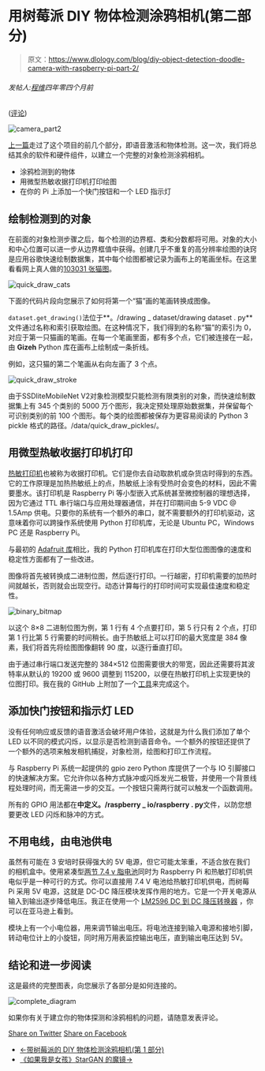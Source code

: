 # 用树莓派 DIY 物体检测涂鸦相机(第二部分)

> 原文：<https://www.dlology.com/blog/diy-object-detection-doodle-camera-with-raspberry-pi-part-2/>

###### 发帖人:[程维](/blog/author/Chengwei/)四年零四个月前

([评论](/blog/diy-object-detection-doodle-camera-with-raspberry-pi-part-2/#disqus_thread))

![camera_part2](img/25cbc65e2e0a070c359cd70732cd3020.png)

[上一篇](https://www.dlology.com/blog/diy-object-detection-doodle-camera-with-raspberry-pi-part-1/)走过了这个项目的前几个部分，即语音激活和物体检测。这一次，我们将总结其余的软件和硬件组件，以建立一个完整的对象检测涂鸦相机。

*   涂鸦检测到的物体
*   用微型热敏收据打印机打印绘图
*   在你的 Pi 上添加一个快门按钮和一个 LED 指示灯

## 绘制检测到的对象

在前面的对象检测步骤之后，每个检测的边界框、类和分数都将可用。对象的大小和中心位置可以进一步从边界框值中获得。创建几乎不重复的高分辨率绘图的诀窍是应用谷歌快速绘制数据集，其中每个绘图都被记录为画布上的笔画坐标。在这里看看网上真人做的[103031 张猫图](https://quickdraw.withgoogle.com/data/cat)。

![quick_draw_cats](img/2d9b4a419e9ddb9b9ebf91a0805297bf.png)

下面的代码片段向您展示了如何将第一个“猫”画的笔画转换成图像。

`dataset.get_drawing()`法位于**。/drawing _ dataset/drawing dataset . py**文件通过名称和索引获取绘图。在这种情况下，我们得到的名称“猫”的索引为 0，对应于第一只猫画的笔画。在每一个笔画里面，都有多个点，它们被连接在一起，由 **Gizeh** Python 库在画布上绘制成一条折线。

例如，这只猫的第二个笔画从右向左画了 3 个点。

![quick_draw_stroke](img/37fb6e8f048b491e6e2a5d03a8f688b8.png)

由于SSDliteMobileNet V2对象检测模型只能检测有限类别的对象，而快速绘制数据集上有 345 个类别的 5000 万个图形，我决定预处理原始数据集，并保留每个可识别类别的前 100 个图形。每个类的绘图都被保存为更容易阅读的 Python 3 pickle 格式的路径。/data/quick_draw_pickles/。

## 用微型热敏收据打印机打印

[热敏打印机](https://www.adafruit.com/product/597)也被称为收据打印机。它们是你去自动取款机或杂货店时得到的东西。它的工作原理是加热热敏纸上的点，热敏纸上涂有受热时会变色的材料，因此不需要墨水。该打印机是 Raspberry Pi 等小型嵌入式系统甚至微控制器的理想选择，因为它通过 TTL 串行端口与应用处理器通信，并在打印期间由 5-9 VDC @ 1.5Amp 供电。只要你的系统有一个额外的串口，就不需要额外的打印机驱动，这意味着你可以跨操作系统使用 Python 打印机库，无论是 Ubuntu PC，Windows PC 还是 Raspberry Pi。

与最初的 [Adafruit 库](https://github.com/adafruit/Python-Thermal-Printer)相比，我的 Python 打印机库在打印大型位图图像的速度和稳定性方面都有了一些改进。

图像将首先被转换成二进制位图，然后逐行打印。一行越密，打印机需要的加热时间就越长，否则就会出现空行。动态计算每行的打印时间可实现最佳速度和稳定性。

![binary_bitmap](img/8b173c2859f950f29380e810845e6db2.png)

以这个 8×8 二进制位图为例，第 1 行有 4 个点要打印，第 5 行只有 2 个点，打印第 1 行比第 5 行需要的时间稍长。由于热敏纸上可以打印的最大宽度是 384 像素，我们将首先将绘图图像翻转 90 度，以逐行垂直打印。

由于通过串行端口发送完整的 384×512 位图需要很大的带宽，因此还需要将其波特率从默认的 19200 或 9600 调整到 115200，以便在热敏打印机上实现更快的位图打印。我在我的 GitHub 上附加了一个[工具](https://github.com/Tony607/voice-camera/releases/download/V1.1/AClassTool-printer-setting-tool.zip)来完成这个。

## 添加快门按钮和指示灯 LED

没有任何响应或反馈的语音激活会破坏用户体验，这就是为什么我们添加了单个 LED 以不同的模式闪烁，以显示是否检测到语音命令。一个额外的按钮还提供了一个额外的选项来触发相机捕捉，对象检测，绘图和打印工作流程。

与 Raspberry Pi 系统一起提供的 gpio zero Python 库提供了一个与 IO 引脚接口的快速解决方案。它允许你以各种方式脉冲或闪烁发光二极管，并使用一个背景线程处理时间，而无需进一步的交互。一个按钮只需两行就可以触发一个函数调用。

所有的 GPIO 用法都在**中定义。/raspberry _ io/raspberry . py**文件，以防您想要更改 LED 闪烁和脉冲的方式。

## 不用电线，由电池供电

虽然有可能在 3 安培时获得强大的 5V 电源，但它可能太笨重，不适合放在我们的相机盒中。使用紧凑型[两节 7.4 v 脂电池](https://www.amazon.com/Kreema-1500mAh-Battery-Rechargeable-Charger/dp/B07D5WMZM3/ref=sr_1_29?s=toys-and-games&ie=UTF8&qid=1534832672&sr=1-29&keywords=7.4V+1500mAh+Lipo+Battery)同时为 Raspberry Pi 和热敏打印机供电似乎是一种可行的方式。你可以直接用 7.4 V 电池给热敏打印机供电，而树莓 Pi 采用 5V 电源，这就是 DC-DC 降压模块发挥作用的地方。它是一个开关电源从输入到输出逐步降低电压。我正在使用一个 [LM2596 DC 到 DC 降压转换器](https://www.amazon.com/UPZHIJI-LM2596-Converter-3-0-40V-1-5-35V/dp/B07BLRQQK7/ref=sr_1_2?ie=UTF8&qid=1534665501&sr=8-2&keywords=DC+DC) ，你可以在亚马逊上看到。

模块上有一个小电位器，用来调节输出电压。将电池连接到输入电源和接地引脚，转动电位计上的小旋钮，同时用万用表监控输出电压，直到输出电压达到 5V。

## 结论和进一步阅读

这是最终的完整图表，向您展示了各部分是如何连接的。

![complete_diagram](img/88076dadbc58359d816cbb2b44b18459.png)

如果你有关于建立你的物体探测和涂鸦相机的问题，请随意发表评论。

[Share on Twitter](https://twitter.com/intent/tweet?url=https%3A//www.dlology.com/blog/diy-object-detection-doodle-camera-with-raspberry-pi-part-2/&text=DIY%20Object%20Detection%20Doodle%20camera%20with%20Raspberry%20Pi%20%28part%202%29) [Share on Facebook](https://www.facebook.com/sharer/sharer.php?u=https://www.dlology.com/blog/diy-object-detection-doodle-camera-with-raspberry-pi-part-2/)

*   [←带树莓派的 DIY 物体检测涂鸦相机(第 1 部分)](/blog/diy-object-detection-doodle-camera-with-raspberry-pi-part-1/)
*   [《如果我是女孩》StarGAN 的魔镜→](/blog/if-i-were-a-girl-magic-mirror-by-stargan/)